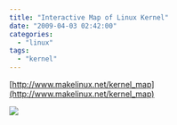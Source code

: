 ```yaml
---
title: "Interactive Map of Linux Kernel"
date: "2009-04-03 02:42:00"
categories: 
  - "linux"
tags: 
  - "kernel"
---
```


[http://www.makelinux.net/kernel_map](http://www.makelinux.net/kernel_map)

[![](images/3407814617_7b9e3c3b20.jpg)](http://farm4.static.flickr.com/3301/3407814617_7b9e3c3b20_b.jpg)
